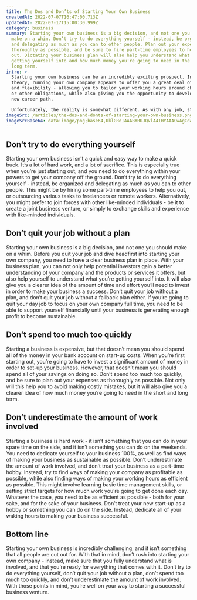 ```yaml
---
title: The Dos and Don’ts of Starting Your Own Business
createdAt: 2022-07-07T16:47:00.713Z
updatedAt: 2022-07-17T15:00:30.999Z
category: business
summary: Starting your own business is a big decision, and not one you should
  make on a whim. Don’t try to do everything yourself - instead, be organized
  and delegating as much as you can to other people. Plan out your expenses as
  thoroughly as possible, and be sure to hire part-time employees to help you
  out. Dictating your business plan will also help you understand what you're
  getting yourself into and how much money you're going to need in the short and
  long term.
intro: >-
  Starting your own business can be an incredibly exciting prospect. In
  theory, running your own company appears to offer you a great deal of freedom
  and flexibility - allowing you to tailor your working hours around childcare
  or other obligations, while also giving you the opportunity to develop a brand
  new career path.

  Unfortunately, the reality is somewhat different. As with any job, starting your own business involves a significant amount of hard work and dedication. It isn’t easy, and many prospective entrepreneurs give up before they even begin. However, with the right guidance and support network in place, it also doesn’t need to be as difficult as most people imagine. To that end, if you’re currently exploring the idea of starting your own business - either as a sole proprietor or as part of an organisation - we have some handy advice on what not to do:
imageSrc: /articles/the-dos-and-donts-of-starting-your-own-business.png
imageSrcBase64: data:image/png;base64,UklGRoIAAABXRUJQVlA4IHYAAACwAgCdASoKAAoAAUAmJbACdLoB+AARD5eoDrolArQA/vpJ4rAtPkf5cqtBv794e2TbFLcrJXkvDXGobUdP/Qop+ZNwGHmfE2Po3PX3UfgFJv/MZ9R1/v/j/r7+frN/DlPcCikf8Vv/uLUw/mxh223AeWUWUAAA
---
```


## Don’t try to do everything yourself

Starting your own business isn’t a quick and easy way to make a quick buck. It’s a lot of hard work, and a lot of sacrifice. This is especially true when you’re just starting out, and you need to do everything within your powers to get your company off the ground.
Don’t try to do everything yourself - instead, be organized and delegating as much as you can to other people. This might be by hiring some part-time employees to help you out, or outsourcing various tasks to freelancers or remote workers. Alternatively, you might prefer to join forces with other like-minded individuals - be it to create a joint business venture, or simply to exchange skills and experience with like-minded individuals.

## Don’t quit your job without a plan

Starting your own business is a big decision, and not one you should make on a whim. Before you quit your job and dive headfirst into starting your own company, you need to have a clear business plan in place.
With your business plan, you can not only help potential investors gain a better understanding of your company and the products or services it offers, but also help yourself to understand what you’re getting yourself into. It will also give you a clearer idea of the amount of time and effort you’ll need to invest in order to make your business a success.
Don’t quit your job without a plan, and don’t quit your job without a fallback plan either. If you’re going to quit your day job to focus on your own company full time, you need to be able to support yourself financially until your business is generating enough profit to become sustainable.

## Don’t spend too much too quickly

Starting a business is expensive, but that doesn’t mean you should spend all of the money in your bank account on start-up costs. When you’re first starting out, you’re going to have to invest a significant amount of money in order to set-up your business. However, that doesn’t mean you should spend all of your savings on doing so.
Don’t spend too much too quickly, and be sure to plan out your expenses as thoroughly as possible. Not only will this help you to avoid making costly mistakes, but it will also give you a clearer idea of how much money you’re going to need in the short and long term.

## Don’t underestimate the amount of work involved

Starting a business is hard work - it isn’t something that you can do in your spare time on the side, and it isn’t something you can do on the weekends. You need to dedicate yourself to your business 100%, as well as find ways of making your business as sustainable as possible.
Don’t underestimate the amount of work involved, and don’t treat your business as a part-time hobby. Instead, try to find ways of making your company as profitable as possible, while also finding ways of making your working hours as efficient as possible. This might involve learning basic time management skills, or setting strict targets for how much work you’re going to get done each day. Whatever the case, you need to be as efficient as possible - both for your sake, and for the sake of your business.
Don’t treat your new start-up as a hobby or something you can do on the side. Instead, dedicate all of your waking hours to making your business successful.

## Bottom line

Starting your own business is incredibly challenging, and it isn’t something that all people are cut out for. With that in mind, don’t rush into starting your own company - instead, make sure that you fully understand what is involved, and that you’re ready for everything that comes with it.
Don’t try to do everything yourself, don’t quit your job without a plan, don’t spend too much too quickly, and don’t underestimate the amount of work involved. With those points in mind, you’re well on your way to starting a successful business venture.
